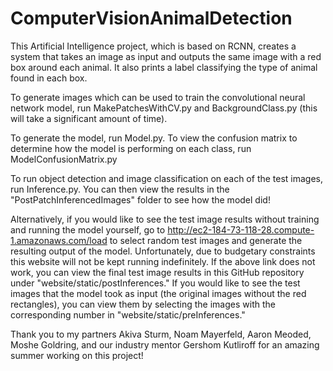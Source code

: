 # ComputerVisionAnimalDetection

This Artificial Intelligence project, which is based on RCNN, creates a system that takes an image as input and outputs the same image with a red box around each animal. It also prints a label classifying the type of animal found in each box.

To generate images which can be used to train the convolutional neural network model, run MakePatchesWithCV.py and BackgroundClass.py (this will take a significant amount of time).

To generate the model, run Model.py. To view the confusion matrix to determine how the model is performing on each class, run ModelConfusionMatrix.py

To run object detection and image classification on each of the test images, run Inference.py. You can then view the results in the "PostPatchInferencedImages" folder to see how the model did!

Alternatively, if you would like to see the test image results without training and running the model yourself, go to http://ec2-184-73-118-28.compute-1.amazonaws.com/load to select random test images and generate the resulting output of the model. Unfortunately, due to budgetary constraints this website will not be kept running indefinitely. If the above link does not work, you can view the final test image results in this GitHub repository under "website/static/postInferences." If you would like to see the test images that the model took as input (the original images without the red rectangles), you can view them by selecting the images with the corresponding number in "website/static/preInferences."

Thank you to my partners Akiva Sturm, Noam Mayerfeld, Aaron Meoded, Moshe Goldring, and our industry mentor Gershom Kutliroff for an amazing summer working on this project! 
